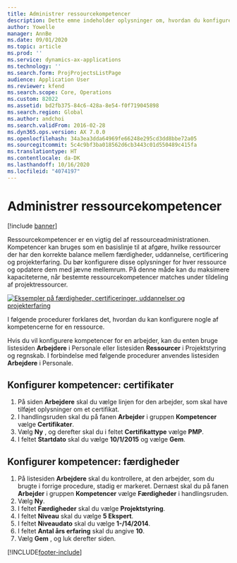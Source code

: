 ```yaml
---
title: Administrer ressourcekompetencer
description: Dette emne indeholder oplysninger om, hvordan du konfigurerer kompetencer for projektressourcer.
author: Yowelle
manager: AnnBe
ms.date: 09/01/2020
ms.topic: article
ms.prod: ''
ms.service: dynamics-ax-applications
ms.technology: ''
ms.search.form: ProjProjectsListPage
audience: Application User
ms.reviewer: kfend
ms.search.scope: Core, Operations
ms.custom: 82022
ms.assetid: bd2fb375-84c6-428a-8e54-f0f719045898
ms.search.region: Global
ms.author: andchoi
ms.search.validFrom: 2016-02-28
ms.dyn365.ops.version: AX 7.0.0
ms.openlocfilehash: 34a3ea3dda64969fe66248e295cd3dd8bbe72a05
ms.sourcegitcommit: 5c4c9bf3ba018562d6cb3443c01d550489c415fa
ms.translationtype: HT
ms.contentlocale: da-DK
ms.lasthandoff: 10/16/2020
ms.locfileid: "4074197"
---
```

# <a name="manage-resource-competencies"></a>Administrer ressourcekompetencer

[!include [banner](../includes/banner.md)]

Ressourcekompetencer er en vigtig del af ressourceadministrationen. Kompetencer kan bruges som en basislinje til at afgøre, hvilke ressourcer der har den korrekte balance mellem færdigheder, uddannelse, certificering og projekterfaring. Du bør konfigurere disse oplysninger for hver ressource og opdatere dem med jævne mellemrum. På denne måde kan du maksimere kapaciteterne, når bestemte ressourcekompetencer matches under tildeling af projektressourcer.

[![Eksempler på færdigheder, certificeringer, uddannelser og projekterfaring](./media/projectresourcing06-1024x383.jpg)](./media/projectresourcing06.jpg)

I følgende procedurer forklares det, hvordan du kan konfigurere nogle af kompetencerne for en ressource.

Hvis du vil konfigurere kompetencer for en arbejder, kan du enten bruge listesiden **Arbejdere** i Personale eller listesiden **Ressourcer** i Projektstyring og regnskab. I forbindelse med følgende procedurer anvendes listesiden **Arbejdere** i Personale.

## <a name="set-up-competencies-certificates"></a>Konfigurer kompetencer: certifikater

1. På siden **Arbejdere** skal du vælge linjen for den arbejder, som skal have tilføjet oplysninger om et certifikat.
2. I handlingsruden skal du på fanen **Arbejder** i gruppen **Kompetencer** vælge **Certifikater**.
3. Vælg **Ny** , og derefter skal du i feltet **Certifikattype** vælge **PMP**.
4. I feltet **Startdato** skal du vælge **10/1/2015** og vælge **Gem**.

## <a name="set-up-competencies-skills"></a>Konfigurer kompetencer: færdigheder

1. På listesiden **Arbejdere** skal du kontrollere, at den arbejder, som du brugte i forrige procedure, stadig er markeret. Dernæst skal du på fanen **Arbejder** i gruppen **Kompetencer** vælge **Færdigheder** i handlingsruden.
2. Vælg **Ny**.
3. I feltet **Færdigheder** skal du vælge **Projektstyring**.
4. I feltet **Niveau** skal du vælge **5 Ekspert**.
5. I feltet **Niveaudato** skal du vælge **1-/14/2014**.
6. I feltet **Antal års erfaring** skal du angive **10**.
7. Vælg **Gem** , og luk derefter siden.


[!INCLUDE[footer-include](../includes/footer-banner.md)]